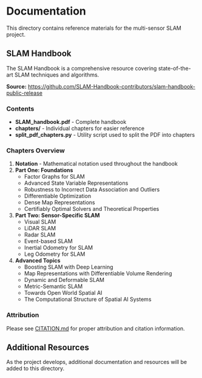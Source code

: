# Documentation

This directory contains reference materials for the multi-sensor SLAM project.

## SLAM Handbook

The SLAM Handbook is a comprehensive resource covering state-of-the-art SLAM techniques and algorithms.

**Source:** https://github.com/SLAM-Handbook-contributors/slam-handbook-public-release

### Contents

- **SLAM_handbook.pdf** - Complete handbook
- **chapters/** - Individual chapters for easier reference
- **split_pdf_chapters.py** - Utility script used to split the PDF into chapters

### Chapters Overview

1. **Notation** - Mathematical notation used throughout the handbook
2. **Part One: Foundations**
   - Factor Graphs for SLAM
   - Advanced State Variable Representations
   - Robustness to Incorrect Data Association and Outliers
   - Differentiable Optimization
   - Dense Map Representations
   - Certifiably Optimal Solvers and Theoretical Properties
3. **Part Two: Sensor-Specific SLAM**
   - Visual SLAM
   - LiDAR SLAM
   - Radar SLAM
   - Event-based SLAM
   - Inertial Odometry for SLAM
   - Leg Odometry for SLAM
4. **Advanced Topics**
   - Boosting SLAM with Deep Learning
   - Map Representations with Differentiable Volume Rendering
   - Dynamic and Deformable SLAM
   - Metric-Semantic SLAM
   - Towards Open World Spatial AI
   - The Computational Structure of Spatial AI Systems

### Attribution

Please see [CITATION.md](CITATION.md) for proper attribution and citation information.

## Additional Resources

As the project develops, additional documentation and resources will be added to this directory.